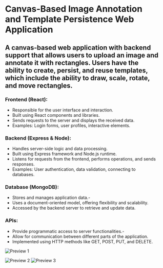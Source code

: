  # Canvas-Based Image Annotation and Template Persistence Web Application 

## A canvas-based web application with backend support that allows users to upload an image and annotate it with rectangles. Users have the ability to create, persist, and reuse templates, which include the ability to draw, scale, rotate, and move rectangles. 

### Frontend (React):
- Responsible for the user interface and interaction.
- Built using React components and libraries.
- Sends requests to the server and displays the received
data.
- Examples: Login forms, user profiles, interactive elements.

### Backend (Express & Node):
- Handles server-side logic and data processing.
- Built using Express framework and Node.js runtime.
- Listens for requests from the frontend, performs
operations, and sends responses.
- Examples: User authentication, data validation, connecting
to databases.

 ### Database (MongoDB):
- Stores and manages application data.-
- Uses a document-oriented model, offering flexibility and
scalability.
- Accessed by the backend server to retrieve and update
data.


### APIs:
- Provide programmatic access to server functionalities.-
- Allow for communication between different parts of the
application.
- Implemented using HTTP methods like GET, POST, PUT,
and DELETE.

![Preview 1](<img width="1440" alt="Screenshot 2024-01-03 at 12 16 53 PM" src="https://github.com/Simran212/canvas/assets/69590139/05e67020-99cb-43ff-a0d7-5c0c5e44182f">
)

![Preview 2](<img width="1440" alt="Screenshot 2024-01-03 at 12 15 56 PM" src="https://github.com/Simran212/canvas/assets/69590139/8872feca-a5ca-4cdf-bdac-70e5d2e56e0b">
)
![Preview 3](<img width="1440" alt="Screenshot 2024-01-03 at 12 15 12 PM" src="https://github.com/Simran212/canvas/assets/69590139/d9c6085f-2f24-42a3-bc05-90a860f68e9f">
)
